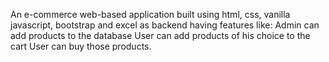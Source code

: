An e-commerce web-based application built using html, css, vanilla javascript, bootstrap and excel as backend having features like:
Admin can add products to the database
User can add products of his choice to the cart
User can buy those products.




